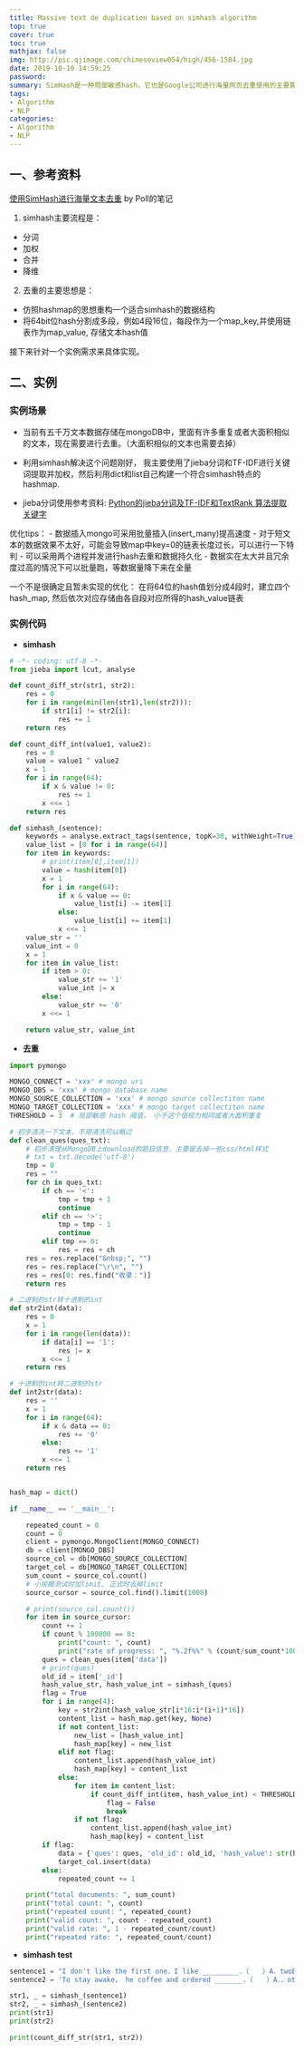 ```yaml
---
title: Massive text de duplication based on simhash algorithm
top: true
cover: true
toc: true
mathjax: false
img: http://pic.qjimage.com/chineseview054/high/456-1584.jpg
date: 2019-10-10 14:59:25
password:
summary: SimHash是一种局部敏感hash，它也是Google公司进行海量网页去重使用的主要算法，本文利用simhash来解决海量文本去重实例问题。
tags:
- Algorithm
- NLP
categories:
- Algorithm
- NLP
---
```


## 一、参考资料

[使用SimHash进行海量文本去重](https://www.cnblogs.com/maybe2030/p/5203186.html) by Poll的笔记

1. simhash主要流程是：
  - 分词
  - 加权
  - 合并
  - 降维

2. 去重的主要思想是：
  - 仿照hashmap的思想重构一个适合simhash的数据结构
  - 将64bit位hash分割成多段，例如4段16位，每段作为一个map_key,并使用链表作为map_value, 存储文本hash值

接下来针对一个实例需求来具体实现。

## 二、实例

### 实例场景

  - 当前有五千万文本数据存储在mongoDB中，里面有许多重复或者大面积相似的文本，现在需要进行去重。（大面积相似的文本也需要去掉）

  - 利用simhash解决这个问题刚好， 我主要使用了jieba分词和TF-IDF进行关键词提取并加权，然后利用dict和list自己构建一个符合simhash特点的hashmap.

  - jieba分词使用参考资料:
  [Python的jieba分词及TF-IDF和TextRank 算法提取关键字](https://blog.csdn.net/sinat_34022298/article/details/75943272)


  优化tips：
    - 数据插入mongo可采用批量插入(insert_many)提高速度
    - 对于短文本的数据效果不太好，可能会导致map中key=0的链表长度过长，可以进行一下特判
    - 可以采用两个进程并发进行hash去重和数据持久化
    - 数据实在太大并且冗余度过高的情况下可以批量跑，等数据量降下来在全量

  一个不是很确定且暂未实现的优化：
    在将64位的hash值划分成4段时，建立四个hash_map, 然后依次对应存储由各自段对应所得的hash_value链表

### 实例代码

- **simhash**

```python
# -*- coding: utf-8 -*-
from jieba import lcut, analyse

def count_diff_str(str1, str2):
    res = 0
    for i in range(min(len(str1),len(str2))):
        if str1[i] != str2[i]:
            res += 1
    return res

def count_diff_int(value1, value2):
    res = 0
    value = value1 ^ value2
    x = 1
    for i in range(64):
        if x & value != 0:
            res += 1
        x <<= 1
    return res

def simhash_(sentence):
    keywords = analyse.extract_tags(sentence, topK=30, withWeight=True)
    value_list = [0 for i in range(64)]
    for item in keywords:
        # print(item[0],item[1])
        value = hash(item[0])
        x = 1
        for i in range(64):
            if x & value == 0:
                value_list[i] -= item[1]
            else:
                value_list[i] += item[1]
            x <<= 1
    value_str = ''
    value_int = 0
    x = 1
    for item in value_list:
        if item > 0:
            value_str += '1'
            value_int |= x
        else:
            value_str += '0'
        x <<= 1

    return value_str, value_int

```

+ **去重**

```python
import pymongo

MONGO_CONNECT = 'xxx' # mongo uri
MONGO_DBS = 'xxx' # mongo database name
MONGO_SOURCE_COLLECTION = 'xxx' # mongo source collectiton name
MONGO_TARGET_COLLECTION = 'xxx' # mongo target collectiton name
THRESHOLD = 3  # 局部敏感 hash 阈值， 小于这个值视为相同或者大面积重复

# 初步清洗一下文本，不用清洗可以略过
def clean_ques(ques_txt):
    # 初步清理从MongoDB上download的题目信息，主要是去掉一些css/html样式
    # txt = txt.decode('utf-8')
    tmp = 0
    res = ""
    for ch in ques_txt:
        if ch == '<':
            tmp = tmp + 1
            continue
        elif ch == '>':
            tmp = tmp - 1
            continue
        elif tmp == 0:
            res = res + ch
    res = res.replace("&nbsp;", "")
    res = res.replace("\r\n", "")
    res = res[0: res.find("收录：")]
    return res

# 二进制的str转十进制的int
def str2int(data):
    res = 0
    x = 1
    for i in range(len(data)):
        if data[i] == '1':
            res |= x
        x <<= 1
    return res

# 十进制的int转二进制的str
def int2str(data):
    res = ''
    x = 1
    for i in range(64):
        if x & data == 0:
            res += '0'
        else:
            res += '1'
        x <<= 1
    return res


hash_map = dict()

if __name__ == '__main__':

    repeated_count = 0
    count = 0
    client = pymongo.MongoClient(MONGO_CONNECT)
    db = client[MONGO_DBS]
    source_col = db[MONGO_SOURCE_COLLECTION]
    target_col = db[MONGO_TARGET_COLLECTION]
    sum_count = source_col.count()
    # 小规模测试时加limit, 正式时去掉limit
    source_cursor = source_col.find().limit(1000)

    # print(source_col.count())
    for item in source_cursor:
        count += 1
        if count % 100000 == 0:
            print("count: ", count)
            print("rate of progress: ", "%.2f%%" % (count/sum_count*100))
        ques = clean_ques(item['data'])
        # print(ques)
        old_id = item['_id']
        hash_value_str, hash_value_int = simhash_(ques)
        flag = True
        for i in range(4):
            key = str2int(hash_value_str[i*16:i*(i+1)*16])
            content_list = hash_map.get(key, None)
            if not content_list:
                new_list = [hash_value_int]
                hash_map[key] = new_list
            elif not flag:
                content_list.append(hash_value_int)
                hash_map[key] = content_list
            else:
                for item in content_list:
                    if count_diff_int(item, hash_value_int) < THRESHOLD:
                        flag = False
                        break
                if not flag:
                    content_list.append(hash_value_int)
                    hash_map[key] = content_list
        if flag:
            data = {'ques': ques, 'old_id': old_id, 'hash_value': str(hash_value_int)}
            target_col.insert(data)
        else:
            repeated_count += 1

    print("total documents: ", sum_count)
    print("total count: ", count)
    print("repeated count: ", repeated_count)
    print("valid count: ", count - repeated_count)
    print("valid rate: ", 1 - repeated_count/count)
    print("repeated rate: ", repeated_count/count)
```

+ **simhash test**

```python
sentence1 = "I don't like the first one．I like _________．（　　）A．twoB．secondC．the second "
sentence2 = 'To stay awake， he coffee and ordered _______．（　　）A．．otherC．the othersD．another           '

str1, _ = simhash_(sentence1)
str2, _ = simhash_(sentence2)
print(str1)
print(str2)

print(count_diff_str(str1, str2))
```

